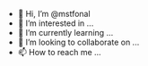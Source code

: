 - 👋 Hi, I’m @mstfonal
- 👀 I’m interested in ...
- 🌱 I’m currently learning ...
- 💞️ I’m looking to collaborate on ...
- 📫 How to reach me ...

<!---
mstfonal/mstfonal is a ✨ special ✨ repository because its `README.md` (this file) appears on your GitHub profile.
You can click the Preview link to take a look at your changes.
--->

